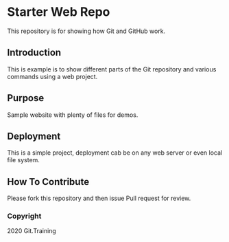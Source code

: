# Starter Web Repo

This repository is for showing how Git and GitHub work.

## Introduction

This is example is to show different parts of the Git repository
and various commands using a web project.

## Purpose

Sample website with plenty of files for demos.

## Deployment

This is a simple project, deployment cab be
on any web server or even local file system.

## How To Contribute

Please fork this repository and then issue Pull request  for review.

### Copyright
2020 Git.Training